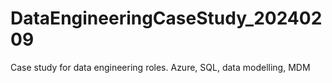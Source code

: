 # DataEngineeringCaseStudy_20240209
Case study for data engineering roles. Azure, SQL, data modelling, MDM
